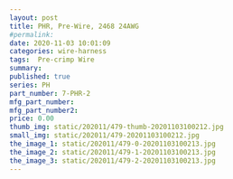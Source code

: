 ```yaml
---
layout: post
title: PHR, Pre-Wire, 2468 24AWG
#permalink: 
date: 2020-11-03 10:01:09
categories: wire-harness
tags:  Pre-crimp Wire
summary: 
published: true 
series: PH
part_number: 7-PHR-2
mfg_part_number: 
mfg_part_number2: 
price: 0.00
thumb_img: static/202011/479-thumb-20201103100212.jpg
small_img: static/202011/479-20201103100212.jpg
the_image_1: static/202011/479-0-20201103100213.jpg
the_image_2: static/202011/479-1-20201103100213.jpg
the_image_3: static/202011/479-2-20201103100213.jpg
---
```



